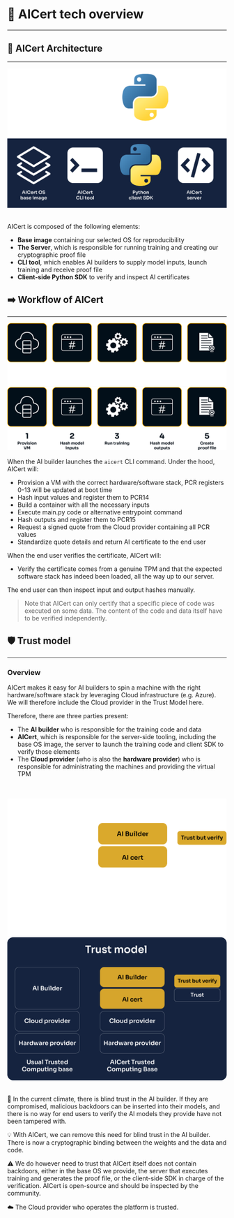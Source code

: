 # 📜 AICert tech overview
________________________________________________________

## 🧰 AICert Architecture
________________________________________________________

![toolkit-dark](../../assets/toolkit-dark.png#only-dark)
![toolkit-light](../../assets/toolkit.png#only-light)
</br></br>

AICert is composed of the following elements:

+ **Base image**  containing our selected OS for reproducibility
+ **The Server**, which is responsible for running training and creating our cryptographic proof file
+ **CLI tool**, which enables AI builders to supply model inputs, launch training and receive proof file
+ **Client-side Python SDK** to verify and inspect AI certificates


## ➡️ Workflow of AICert
________________________________________________________

![under-the-hood-dark](../../assets/under-the-hood-dark.png#only-dark)
![under-the-hood-light](../../assets/under-the-hood-light.png#only-light)
</br>


When the AI builder launches the `aicert` CLI command. Under the hood, AICert will:

+ Provision a VM with the correct hardware/software stack, PCR registers 0-13 will be updated at boot time
+ Hash input values and register them to PCR14
+ Build a container with all the necessary inputs
+ Execute main.py code or alternative entrypoint command
+ Hash outputs and register them to PCR15
+ Request a signed quote from the Cloud provider containing all PCR values
+ Standardize quote details and return AI certificate to the end user

When the end user verifies the certificate, AICert will:

+ Verify the certificate comes from a genuine TPM and that the expected software stack has indeed been loaded, all the way up to our server.

The end user can then inspect input and output hashes manually.

> Note that AICert can only certify that a specific piece of code was executed on some data. The content of the code and data itself have to be verified independently.

## 🛡️ Trust model
________________________________________________________

### Overview

AICert makes it easy for AI builders to spin a machine with the right hardware/software stack by leveraging Cloud infrastructure (e.g. Azure). We will therefore include the Cloud provider in the Trust Model here. 

Therefore, there are three parties present:

+ The **AI builder** who is responsible for the training code and data
+ **AICert**, which is responsible for the server-side tooling, including the base OS image, the server to launch the training code and client SDK to verify those elements
+ The **Cloud provider** (who is also the **hardware provider**) who is responsible for administrating the machines and providing the virtual TPM

</br></br>
![trust-model-dark](../../assets/trust-model-dark.png#only-dark)
![trust-model-light](../../assets/trust-model.png#only-light)
</br></br>

🚩 In the current climate, there is blind trust in the AI builder. If they are compromised, malicious backdoors can be inserted into their models, and there is no way for end users to verify the AI models they provide have not been tampered with.

💡 With AICert, we can remove this need for blind trust in the AI builder. There is now a cryptographic binding between the weights and the data and code.

⚠️ We do however need to trust that AICert itself does not contain backdoors, either in the base OS we provide, the server that executes training and generates the proof file, or the client-side SDK in charge of the verification. AICert is open-source and should be inspected by the community.

☁️ The Cloud provider who operates the platform is trusted.